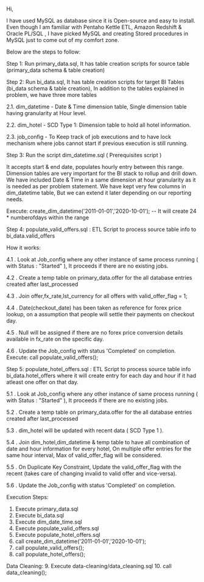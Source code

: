 Hi,

I have used MySQL as database since it is Open-source and easy to install. Even though I am familiar with Pentaho Kettle ETL, Amazon Redshift & Oracle PL/SQL , I have picked MySQL and creating Stored procedures in MySQL just to come out of my comfort zone.

Below are the steps to follow:

Step 1: Run primary_data.sql, It has table creation scripts for source table (primary_data schema & table creation)

Step 2: Run bi_data.sql, It has table creation scripts for target BI Tables (bi_data schema & table creation), In addition to the tables explained in problem, we have three more tables 

2.1. dim_datetime - Date & Time dimension table, Single dimension table having granularity at Hour level.

2.2. dim_hotel - SCD Type 1: Dimension table to hold all hotel information. 

2.3. job_config - To Keep track of job executions and to have lock mechanism where jobs cannot start if previous execution is still running.

Step 3: Run the script dim_datetime.sql ( Prerequisites script )

It accepts start & end date, populates hourly entry between this range. Dimension tables are very important for the BI stack to rollup and drill down.  We have included Date & Time in a same dimension at hour granularity as it is needed as per problem statement. We have kept very few columns in dim_datetime table, But we can extend it later depending on our reporting needs.

Execute: create_dim_datetime('2011-01-01','2020-10-01'); -- It will create 24 * numberofdays within the range

Step 4: populate_valid_offers.sql : ETL Script to process source table info to bi_data.valid_offers 

How it works:

4.1 . Look at Job_config where any other instance of same process running ( with Status : "Started" ), It proceeds if there are no existing jobs. 

4.2 . Create a temp table on primary_data.offer for the all database entries created after last_processed 

4.3 . Join offer,fx_rate,lst_currency for all offers with valid_offer_flag = 1; 

4.4 . Date(checkout_date) has been taken as reference for forex price lookup, on a assumption that people will settle their payments on checkout day. 

4.5 . Null will be assigned if there are no forex price conversion details available in fx_rate on the specific day.

4.6 . Update the Job_config with status 'Completed' on completion. Execute: call populate_valid_offers();

Step 5: populate_hotel_offers.sql : ETL Script to process source table info bi_data.hotel_offers where it will create entry for each day and hour if it had atleast one offer on that day. 

5.1 . Look at Job_config where any other instance of same process running ( with Status : "Started" ), It proceeds if there are no existing jobs. 

5.2 . Create a temp table on primary_data.offer for the all database entries created after last_processed 

5.3 . dim_hotel will be updated with recent data ( SCD Type 1 ).

5.4 . Join dim_hotel,dim_datetime & temp table to have all combination of date and hour information for every hotel, On multiple offer entries for the same hour interval, Max of valid_offer_flag will be considered. 

5.5 . On Duplicate Key Constraint, Update the valid_offer_flag with the recent (takes care of changing invalid to valid offer and vice-versa).

5.6 . Update the Job_config with status 'Completed' on completion.


Execution Steps:

1. Execute primary_data.sql
2. Execute bi_data.sql
3. Execute dim_date_time.sql
4. Execute populate_valid_offers.sql
5. Execute populate_hotel_offers.sql
6. call create_dim_datetime('2011-01-01','2020-10-01');
7. call populate_valid_offers();
8. call populate_hotel_offers();

Data Cleaning:
9. Execute data-cleaning/data_cleaning.sql
10. call data_cleaning();

